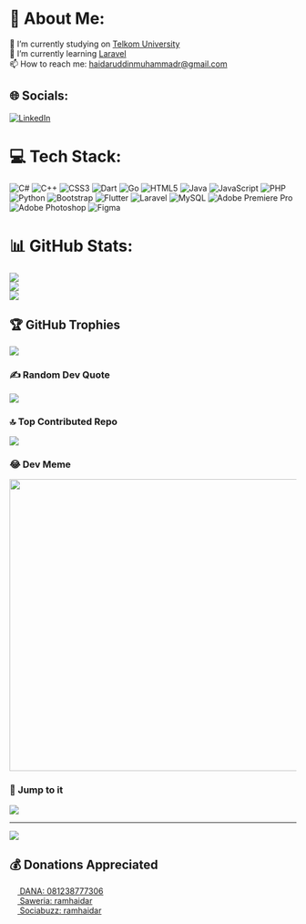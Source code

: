 # 💫 About Me:
🔭 I’m currently studying on [Telkom University](https://telkomuniversity.ac.id/)<br>🌱 I’m currently learning [Laravel](https://laravel.com/)<br>📫 How to reach me: haidaruddinmuhammadr@gmail.com


## 🌐 Socials:
[![LinkedIn](https://img.shields.io/badge/LinkedIn-%230077B5.svg?logo=linkedin&logoColor=white)](https://linkedin.com/in/ramhaidar) 

# 💻 Tech Stack:
![C#](https://img.shields.io/badge/c%23-%23239120.svg?style=for-the-badge&logo=c-sharp&logoColor=white) ![C++](https://img.shields.io/badge/c++-%2300599C.svg?style=for-the-badge&logo=c%2B%2B&logoColor=white) ![CSS3](https://img.shields.io/badge/css3-%231572B6.svg?style=for-the-badge&logo=css3&logoColor=white) ![Dart](https://img.shields.io/badge/dart-%230175C2.svg?style=for-the-badge&logo=dart&logoColor=white) ![Go](https://img.shields.io/badge/go-%2300ADD8.svg?style=for-the-badge&logo=go&logoColor=white) ![HTML5](https://img.shields.io/badge/html5-%23E34F26.svg?style=for-the-badge&logo=html5&logoColor=white) ![Java](https://img.shields.io/badge/java-%23ED8B00.svg?style=for-the-badge&logo=java&logoColor=white) ![JavaScript](https://img.shields.io/badge/javascript-%23323330.svg?style=for-the-badge&logo=javascript&logoColor=%23F7DF1E) ![PHP](https://img.shields.io/badge/php-%23777BB4.svg?style=for-the-badge&logo=php&logoColor=white) ![Python](https://img.shields.io/badge/python-3670A0?style=for-the-badge&logo=python&logoColor=ffdd54) ![Bootstrap](https://img.shields.io/badge/bootstrap-%23563D7C.svg?style=for-the-badge&logo=bootstrap&logoColor=white) ![Flutter](https://img.shields.io/badge/Flutter-%2302569B.svg?style=for-the-badge&logo=Flutter&logoColor=white) ![Laravel](https://img.shields.io/badge/laravel-%23FF2D20.svg?style=for-the-badge&logo=laravel&logoColor=white) ![MySQL](https://img.shields.io/badge/mysql-%2300f.svg?style=for-the-badge&logo=mysql&logoColor=white) ![Adobe Premiere Pro](https://img.shields.io/badge/Adobe%20Premiere%20Pro-9999FF.svg?style=for-the-badge&logo=Adobe%20Premiere%20Pro&logoColor=white) ![Adobe Photoshop](https://img.shields.io/badge/adobephotoshop-%2331A8FF.svg?style=for-the-badge&logo=adobephotoshop&logoColor=white) 	![Figma](https://img.shields.io/badge/figma-%23F24E1E.svg?style=for-the-badge&logo=figma&logoColor=white)
# 📊 GitHub Stats:
![](https://github-readme-stats.vercel.app/api?username=ramhaidar&theme=gotham&hide_border=false&include_all_commits=true&count_private=true)<br/>
![](https://github-readme-streak-stats.herokuapp.com/?user=ramhaidar&theme=gotham&hide_border=false)<br/>
![](https://github-readme-stats.vercel.app/api/top-langs/?username=ramhaidar&theme=gotham&hide_border=false&include_all_commits=true&count_private=true&layout=compact)

## 🏆 GitHub Trophies
![](https://github-profile-trophy.vercel.app/?username=ramhaidar&theme=gitdimmed&no-frame=false&no-bg=false&margin-w=4)

### ✍️ Random Dev Quote
![](https://quotes-github-readme.vercel.app/api?type=horizontal&theme=gruvbox)

### 🔝 Top Contributed Repo
![](https://github-contributor-stats.vercel.app/api?username=ramhaidar&limit=5&theme=tokyonight&combine_all_yearly_contributions=true)

### 😂 Dev Meme
<img src="https://img-9gag-fun.9cache.com/photo/a7qq23A_700bwp.webp" width="512px"/>

### 🗿 Jump to it
[![](https://github.com/saadeghi/saadeghi/blob/master/dino.gif?raw=true)](https://visitcount.itsvg.in)

---

[![](https://visitcount.itsvg.in/api?id=ramhaidar&icon=5&color=0)](https://visitcount.itsvg.in)

  ## 💰 Donations Appreciated
  [<img src="https://play-lh.googleusercontent.com/v0UW49SrkxIzfRRhYArIJvP456-QeKT9-1Yxk19gwJESPidGAnJS7n7_sHZe81NpX_E" width="14" height="14"> DANA: 081238777306](https://link.dana.id/qr/fvxhb278)  
  [<img src="https://substackcdn.com/image/fetch/f_auto,q_auto:good,fl_progressive:steep/https%3A%2F%2Fbucketeer-e05bbc84-baa3-437e-9518-adb32be77984.s3.amazonaws.com%2Fpublic%2Fimages%2F01c81f8c-18c9-47d7-b7ad-c04058016626_225x225.png" width="14" height="14"> Saweria: ramhaidar](https://saweria.co/ramhaidar)  
  [<img src="https://sociabuzz.s3.ap-southeast-1.amazonaws.com//account/image/logo.png" width="14" height="14"> Sociabuzz: ramhaidar](https://sociabuzz.com/ramhaidar)  
